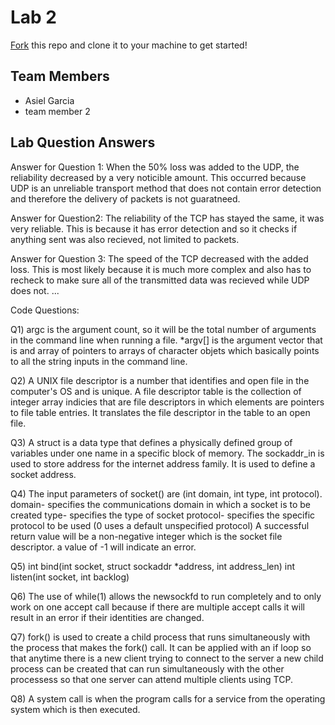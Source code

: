 # Lab 2
[Fork](https://docs.github.com/en/get-started/quickstart/fork-a-repo) this repo and clone it to your machine to get started!

## Team Members
- Asiel Garcia
- team member 2

## Lab Question Answers

Answer for Question 1: 
When the 50% loss was added to the UDP, the reliability decreased by a very noticible amount. This occurred because UDP is an unreliable transport method that does not contain error detection and therefore the delivery of packets is not guaratneed.

Answer for Question2:
The reliability of the TCP has stayed the same, it was very reliable. This is because it has error detection and so it checks if anything sent was also recieved, not limited to packets.

Answer for Question 3:
The speed of the TCP decreased with the added loss. This is most likely because it is much more complex and also has to recheck to make sure all of the transmitted data was recieved while UDP does not.
...

Code Questions:

Q1) argc is the argument count, so it will be the total number of arguments in the command line when running a file. *argv[] is the argument vector that is and array of pointers to arrays of character objets which basically points to all the string inputs in the command line.

Q2) A UNIX file descriptor is a number that identifies and open file in the computer's OS and is unique. A file descriptor table is the collection of integer array indicies that are file descriptors in which elements are pointers to file table entries. It translates the file descriptor in the table to an open file.

Q3) A struct is a data type that defines a physically defined group of variables under one name in a specific block of memory. The sockaddr_in is used to store address for the internet address family. It is used to define a socket address.

Q4) The input parameters of socket() are (int domain, int type, int protocol).
domain- specifies the communications domain in which a socket is to be created
type- specifies the type of socket
protocol- specifies the specific protocol to be used (0 uses a default unspecified protocol)
A successful return value will be a non-negative integer which is the socket file descriptor. a value of -1 will indicate an error.

Q5) int bind(int socket, struct sockaddr *address, int address_len)
int listen(int socket, int backlog)

Q6) The use of while(1) allows the newsockfd to run completely and to only work on one accept call because if there are multiple accept calls it will result in an error if their identities are changed.

Q7) fork() is used to create a child process that runs simultaneously with the process that makes the fork() call. It can be applied with an if loop so that anytime there is a new client trying to connect to the server a new child process can be created that can run simultaneously with the other processess so that one server can attend multiple clients using TCP.

Q8) A system call is when the program calls for a service from the operating system which is then executed.
